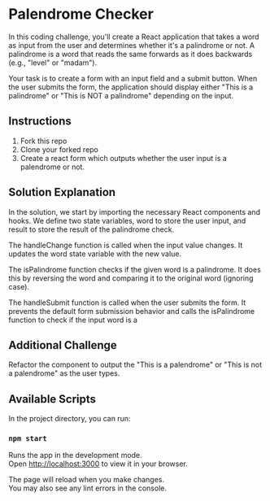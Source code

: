 # Palendrome Checker

In this coding challenge, you'll create a React application that takes a word as input from the user and determines whether it's a palindrome or not. A palindrome is a word that reads the same forwards as it does backwards (e.g., "level" or "madam").

Your task is to create a form with an input field and a submit button. When the user submits the form, the application should display either "This is a palindrome" or "This is NOT a palindrome" depending on the input.

## Instructions

1. Fork this repo
2. Clone your forked repo
3. Create a react form which outputs whether the user input is a palendrome or not.

## Solution Explanation

In the solution, we start by importing the necessary React components and hooks. We define two state variables, word to store the user input, and result to store the result of the palindrome check.

The handleChange function is called when the input value changes. It updates the word state variable with the new value.

The isPalindrome function checks if the given word is a palindrome. It does this by reversing the word and comparing it to the original word (ignoring case).

The handleSubmit function is called when the user submits the form. It prevents the default form submission behavior and calls the isPalindrome function to check if the input word is a

## Additional Challenge

Refactor the component to output the "This is a palendrome" or "This is not a palendrome" as the user types.

## Available Scripts

In the project directory, you can run:

### `npm start`

Runs the app in the development mode.\
Open [http://localhost:3000](http://localhost:3000) to view it in your browser.

The page will reload when you make changes.\
You may also see any lint errors in the console.
